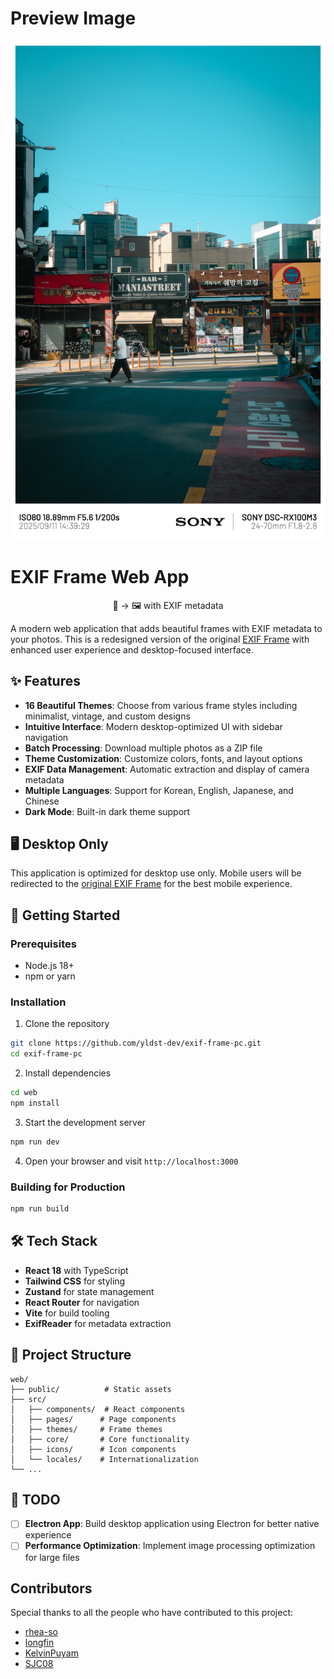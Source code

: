 # Preview Image

<p align="center">
  <img src="https://raw.githubusercontent.com/yldst-dev/exif-frame-pc/refs/heads/main/preview%20image.jpg" alt="Preview image" width="800">
</p>

# EXIF Frame Web App

<p align="center">
  📸 → 🖼️ with EXIF metadata
</p>

A modern web application that adds beautiful frames with EXIF metadata to your photos. This is a redesigned version of the original [EXIF Frame](https://exif-frame.yuru.cam) with enhanced user experience and desktop-focused interface.

## ✨ Features

- **16 Beautiful Themes**: Choose from various frame styles including minimalist, vintage, and custom designs
- **Intuitive Interface**: Modern desktop-optimized UI with sidebar navigation
- **Batch Processing**: Download multiple photos as a ZIP file
- **Theme Customization**: Customize colors, fonts, and layout options
- **EXIF Data Management**: Automatic extraction and display of camera metadata
- **Multiple Languages**: Support for Korean, English, Japanese, and Chinese
- **Dark Mode**: Built-in dark theme support

## 🖥️ Desktop Only

This application is optimized for desktop use only. Mobile users will be redirected to the [original EXIF Frame](https://exif-frame.yuru.cam) for the best mobile experience.

## 🚀 Getting Started

### Prerequisites

- Node.js 18+
- npm or yarn

### Installation

1. Clone the repository
```bash
git clone https://github.com/yldst-dev/exif-frame-pc.git
cd exif-frame-pc
```

2. Install dependencies
```bash
cd web
npm install
```

3. Start the development server
```bash
npm run dev
```

4. Open your browser and visit `http://localhost:3000`

### Building for Production

```bash
npm run build
```

## 🛠️ Tech Stack

- **React 18** with TypeScript
- **Tailwind CSS** for styling
- **Zustand** for state management
- **React Router** for navigation
- **Vite** for build tooling
- **ExifReader** for metadata extraction

## 📁 Project Structure

```
web/
├── public/          # Static assets
├── src/
│   ├── components/  # React components
│   ├── pages/      # Page components
│   ├── themes/     # Frame themes
│   ├── core/       # Core functionality
│   ├── icons/      # Icon components
│   └── locales/    # Internationalization
└── ...
```

## 🔄 TODO

- [ ] **Electron App**: Build desktop application using Electron for better native experience
- [ ] **Performance Optimization**: Implement image processing optimization for large files

## Contributors

Special thanks to all the people who have contributed to this project:

- [rhea-so](https://github.com/rhea-so)
- [longfin](https://github.com/longfin)
- [KelvinPuyam](https://github.com/KelvinPuyam)
- [SJC08](https://github.com/SJC08)
